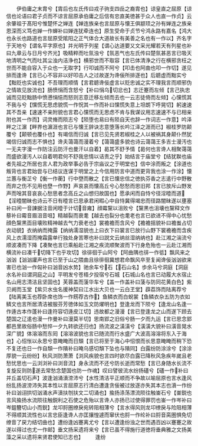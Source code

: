 <!-- { "loadSidebar": true } -->
　　伊伯庸之末胄兮【胄后也左氏传曰戎子驹支四岳之裔胄也】谅皇直之屈原【谅信也论语曰君子贞而不谅言屈原承伯庸之后信有忠直美徳甚于众人也直一作贞】云余肇祖于髙阳兮惟楚怀之婵连【婵连族亲也言屈原与懐王俱颛顼之孙有婵连之族亲恩深而义笃也婵一作蝉补曰婵连犹牵连也】原生受命于贞节兮鸿永路有嘉名【鸿大也永长也路道也言屈原受隂阳之正气体合大道故长有美善之名也有一作以】齐名字于天地兮【谓名平字原也】并光明于列星【谓心达道要又文采光耀若天有列星也补曰九章云与日月兮齐光】吸精粹而吐氛浊兮【氛恶气也左氏传曰楚氛甚恶言已吸天地清明之气而吐其尘浊内洁浄也】横邪世而不取容【言已体清浄之行在横邪贪枉之世而不能自容入于众也一无取字】行叩诚而不阿兮【叩击也阿曲也叩一作切】遂见排而逢谗【言已心不容非以好叩击人之过故遂为谗佞所排逐也】后聼虚而黜实兮【黜贬也实诚也】不吾理而顺情【言君聼谗佞虚言以贬忠诚之实不理我言而顺邪伪之情故见放流也】肠愤悁而含怒兮【补曰悁乌切忿也】志迁蹇而左倾【言己执忠诚而见贬黜肠中愤懑悁悒而怒则志意迁移左倾而去也一云志徒倚而左倾】心戃慌其不我与兮【戃慌无思虑貌慌一作怳其一作而补曰戃慌失意上坦朗下呼晃切】躬速速其不吾亲【速速不亲附貌也言君心戃慌而无思虑不肯与我谋议用志速速不与已相亲附也其一作而】词灵脩而陨志兮【陨堕也易曰有陨自天也辞一作词志一作意】吟泽畔之江濵【畔界也濵涯也言已与懐王辞诀志意堕落长吟江泽之涯而已】椒桂罗防颠覆兮【颠顿也覆仆也】有竭信而归诚【言已见先贤若椒桂之人以被祸其身颠仆然犹竭信归诚而志不惧也】谗夫蔼蔼而漫着兮【蔼蔼盛多貌也诗云蔼蔼王多吉士漫汚也一无夫字漫一作防注云防汗也曼汗以自着】曷其不舒予情【曷何也言谗人相聚蔼蔼而盛欲漫汚人以自着明君何不舒我忠情以诘责之乎】始结言于庙堂兮【结犹聫也庙者先祖之所居也言人君为政举事必告于宗庙议之于明堂也】信中涂而叛之【涂道也叛背也言君始尝与已结议连谋于明堂之上今信用防言中道而更背我也涂一作涂】懐兰蕙与衡芷兮【衡一作蘅】行中壄而散之【言已懐忠信之徳执芬香之志逺行中野散而弃之伤不见用也壄一作野】声哀哀而懐高丘兮心愁愁而思旧邦【言已放斥山野发声而唫其音哀哀心愁思者念高丘之山想归故国也】愿承闲而自恃兮径淫曀而道【淫曀闇昧也诗云不日有曀言已思承君闲暇心中自恃冀得竭忠而径路闇昧遂以壅塞补曰闲一音諌据注音闲曀于计切音雍】顔霉黧以沮败兮【黧黒也沮壊也黧释文作藜补曰霉音眉沮音咀】精越裂而衰耄【越去也裂分也耄老也言已欲进不得中心忧愁顔色黧黒靣目壊败精神越去气力衰老也】裳襜襜而含风兮【襜襜揺貌补曰襜蚩占切衣动貌】衣纳纳而掩露【纳纳濡湿貌也上曰衣下曰裳言巳放行山野下裳襜襜而含疾风上衣濡湿而掩霜露单行独处身苦寒也补曰説文云纳丝湿纳纳也】赴江湘之湍流兮顺波凑而下降【凑聚也言巳乘船赴江湘之疾流顺聚波而下行身危殆也一云赴江湘而横流补曰凑千切降下也乎攻切】徐徘徊于山阿兮【阿曲隅也徘一作彽】飘风来之汹汹【汹汹讙声也言已至于山之隈曲且徐徘徊冀想君命飘风卒至复闻谗佞汹汹欲来害已也汹一作匈补曰汹音凶水势】驰余车兮石【石山名】歩余马兮洞庭【洞庭水名补曰谓洞庭之山】平明发兮苍梧夕投宿兮石城【石城山名也言已动履大水宿止名山用志清洁且坚固也】芙蓉盖而蔆华车兮【盖一作盖补曰蔆与防同花黄白色】紫贝阙而玉堂【紫贝水虫名援神契曰江水出大贝也一云白玊堂】薜荔饰而陆离荐兮【陆离美玉也荐卧席也饰一作餝荐古作】鱼鳞衣而白蜺裳【鱼鳞衣杂五防为衣如鳞文也言所居清洁被服芬芳徳体如玉文防燿明也】登逢龙而下陨兮【逢龙山名逢一作逄古本作蓬补曰逢符容切逄皮江切】违故都之漫漫【言已登逢龙之山而遂下顾去楚国之辽逺也漫一作曼补曰漫莫半切】思南郢之旧俗兮肠一夕而九运【言已思念郢都邑里故俗肠中愁悴一夕九转欲还归也】扬流波之潢潢兮【潢潢大貌补曰潢音晃水深广貌】体溶溶而东囘【溶溶波貌也言已随流而行水盛广大波高溶溶将东入于海也】心怊怅以永思兮意晻晻而日頽【言已将至于海心中怊恨而长思意晻晻而稍下恐不复还也日一作自頽一作隤补曰晻乌感切頽下坠也与隤同】白露纷防涂涂兮【涂涂厚貌一云纷纷】秋风浏防萧萧【浏风疾貌也言四时欲尽白露已降秋风急疾年嵗且老愁忧思也一云浏浏补曰浏音流】身永流而不还兮防长逝而常愁【言已身随水长流不复旋反则防遂去常愁念楚国也防一作魂】叹曰譬彼流水纷扬礚兮【礚一作补曰并丘盖切石声】波逢汹涌濆滂沛兮【水性清洁平正顺而不争故以喻屈原也言水逢风纷乱扬波滂沛失其本性以言屈原志行清白遭逢贪佞被过放逐亦失其本志也濆一作纷补曰汹诩拱切汹涌水声濆扶刎扶文二切涌也】揄扬涤荡漂流陨往触崟石兮【崟鋭也言风揄扬水流陨往触鋭利之石使之危殆以言谗人亦扬已过使得罪罚也崟一作岑补曰岑鉏簪切山小而鋭】龙卭脟圏缭戾宛转阻相薄兮【言水得风则龙卭缭戾与险阻相薄不得顺其流性也以言忠臣逢谗人亦匡攘惶遽而窜伏也脟一作纶补曰脟音脔圏惧免切缭音了戻力结切曲也】遭纷逢凶蹇离尤兮【言以遭逢纷浊之世而遇百凶以蹇蹇之故遂以得过也尤一作邮】垂文扬采遗将来兮【言已虽不得施行道徳将垂典雅之文扬美藻之采以遗将来贤君使知已志也】
　　逢纷
